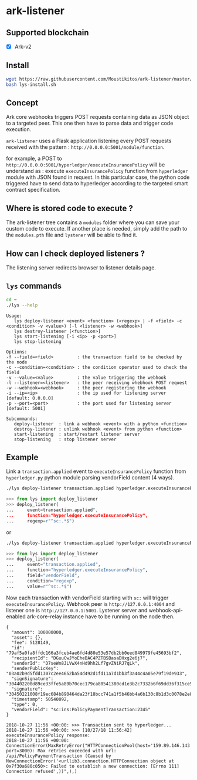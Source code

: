 # ark-listener

## Supported blockchain

 * [X] Ark-v2

## Install

```bash
wget https://raw.githubusercontent.com/Moustikitos/ark-listener/master/bash/lys-install.sh
bash lys-install.sh
```

## Concept

Ark core webhooks triggers POST requests containing data as JSON object to a
targeted peer. This one then have to parse data and trigger code execution.

`ark-listener` uses a Flask application listening every POST requests received
with the pattern : `http://0.0.0.0:5001/module/function`.

for example, a POST to `http://0.0.0.0:5001/hyperledger/executeInsurancePolicy`
will be understand as : execute `executeInsurancePolicy` function from `hyperledger`
module with JSON found in request. In this particular case, the python code
triggered have to send data to hyperledger according to the targeted smart
contract specification.

## Where is stored code to execute ?

The ark-listener tree contains a `modules` folder where you can save your
custom code to execute. If another place is needed, simply add the path to the
`modules.pth` file and `lystener` will be able to find it.

## How can I check deployed listeners ?

The listening server redirects browser to listener details page.

## `lys` commands

```bash
cd ~
./lys --help
```

```
Usage:
   lys deploy-listener <event> <function> (<regexp> | -f <field> -c <condition> -v <value>) [-l <listener> -w <webhook>]
   lys destroy-listener [<function>]
   lys start-listening [-i <ip> -p <port>]
   lys stop-listening

Options:
-f --field=<field>         : the transaction field to be checked by the node
-c --condition=<condition> : the condition operator used to check the field
-v --value=<value>         : the value triggering the webhook
-l --listener=<listener>   : the peer receiving whebhook POST request
-w --webhook=<webhook>     : the peer registering the webhook
-i --ip=<ip>               : the ip used for listening server   [default: 0.0.0.0]
-p --port=<port>           : the port used for listening server [default: 5001]

Subcommands:
   deploy-listener  : link a webhook <event> with a python <function> 
   destroy-listener : unlink webhook <event> from python <function>
   start-listening  : start/restart listener server
   stop-listening   : stop listener server
```

## Example

Link a `transaction.applied` event to `executeInsurancePolicy` function from
`hyperledger.py` python module parsing vendorField content (4 ways).

```bash
./lys deploy-listener transaction.applied hyperledger.executeInsurancePolicy ^sc:.*$
```
```python
>>> from lys import deploy_listener
>>> deploy_listener(
...     event=transaction.applied",
...     function="hyperledger.executeInsurancePolicy",
...     regexp=r"^sc:.*$")
```

or

```bash
./lys deploy-listener transaction.applied hyperledger.executeInsurancePolicy -f vendorField -c regexp -v ^sc:.*$
```
```python
>>> from lys import deploy_listener
>>> deploy_listener(
...     event="transaction.applied",
...     function="hyperledger.executeInsurancePolicy",
...     field="vendorField",
...     condition="regexp",
...     value=r"^sc:.*$")
```

Now each transaction with vendorField starting with `sc:` will trigger
`executeInsurancePolicy`. Webhook peer is `http://127.0.0.1:4004` and listener
one is `http://127.0.0.1:5001`. Lystener server and webhook-api-enabled
ark-core-relay instance have to be running on the node then.

```
{
  "amount": 100000000,
  "asset": {},
  "fee": 5128149,
  "id": "79af5a0fa8ffdc166a3fceb4ae6fd4d80e53e57db2bb0eed849979fe45693bf2",
  "recipientId": "DGuuCwJYoEheBAC4PZTBSBasaDHxg2e6j7",
  "senderId": "D7seWn8JLVwX4nHd9hh2Lf7gvZNiRJ7qLk",
  "senderPublicKey": "03a02b9d5fdd1307c2ee4652ba54d492d1fd11a7d1bb3f3a44c4a05e79f19de933",
  "signSignature": "304402200d89ce33ffe5a89b70cec179ca80541380cd1e3b2c7332b6f69dd36f315ce5ba022022969c81184a1f8051b846bd8d41daafc92959229736dc6cb3a79995e92a95d3",
  "signature": "30450221008f19ec684b890464da23f18bcc741a1f5b46bb4a6b130c8b1d3c0078e2e89a7002207283460aa9ac1f0eb2ddf195a8f3ede6c7de4053652df76528322f608d0d2640",
  "timestamp": 50540092,
  "type": 0,
  "vendorField": "sc:ins:PolicyPaymentTransaction:2345"
}
```
```
2018-10-27 11:56 +00:00: >>> Transaction sent to hyperledger...
2018-10-27 11:56 +00:00: >>> [10/27/18 11:56:42] executeInsurancePolicy response:
2018-10-27 11:56 +00:00: ConnectionError(MaxRetryError("HTTPConnectionPool(host='159.89.146.143', port=3000): Max retries exceeded with url: /api/PolicyPaymentTransaction (Caused by NewConnectionError('<urllib3.connection.HTTPConnection object at 0x7f30a680c050>: Failed to establish a new connection: [Errno 111] Connection refused',))",),)
```
